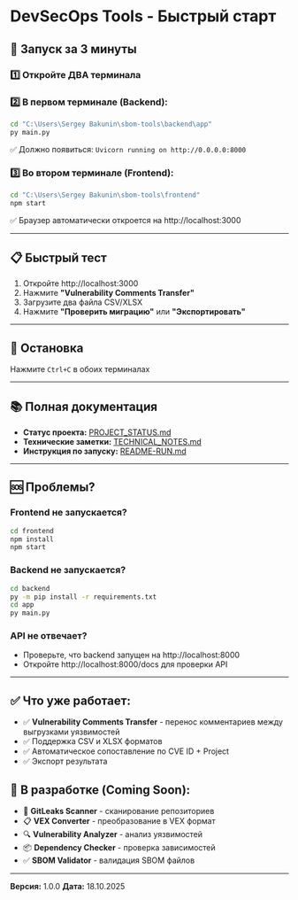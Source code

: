 # DevSecOps Tools - Быстрый старт

## 🚀 Запуск за 3 минуты

### 1️⃣ Откройте ДВА терминала

### 2️⃣ В первом терминале (Backend):
```bash
cd "C:\Users\Sergey Bakunin\sbom-tools\backend\app"
py main.py
```
✅ Должно появиться: `Uvicorn running on http://0.0.0.0:8000`

### 3️⃣ Во втором терминале (Frontend):
```bash
cd "C:\Users\Sergey Bakunin\sbom-tools\frontend"
npm start
```
✅ Браузер автоматически откроется на http://localhost:3000

---

## 📋 Быстрый тест

1. Откройте http://localhost:3000
2. Нажмите **"Vulnerability Comments Transfer"**
3. Загрузите два файла CSV/XLSX
4. Нажмите **"Проверить миграцию"** или **"Экспортировать"**

---

## 🛑 Остановка

Нажмите `Ctrl+C` в обоих терминалах

---

## 📚 Полная документация

- **Статус проекта:** [PROJECT_STATUS.md](PROJECT_STATUS.md)
- **Технические заметки:** [TECHNICAL_NOTES.md](TECHNICAL_NOTES.md)
- **Инструкция по запуску:** [README-RUN.md](README-RUN.md)

---

## 🆘 Проблемы?

### Frontend не запускается?
```bash
cd frontend
npm install
npm start
```

### Backend не запускается?
```bash
cd backend
py -m pip install -r requirements.txt
cd app
py main.py
```

### API не отвечает?
- Проверьте, что backend запущен на http://localhost:8000
- Откройте http://localhost:8000/docs для проверки API

---

## ✅ Что уже работает:

- ✅ **Vulnerability Comments Transfer** - перенос комментариев между выгрузками уязвимостей
- ✅ Поддержка CSV и XLSX форматов
- ✅ Автоматическое сопоставление по CVE ID + Project
- ✅ Экспорт результата

## 🚧 В разработке (Coming Soon):

- 🔐 **GitLeaks Scanner** - сканирование репозиториев
- 📋 **VEX Converter** - преобразование в VEX формат
- 🔍 **Vulnerability Analyzer** - анализ уязвимостей
- 📦 **Dependency Checker** - проверка зависимостей
- ✅ **SBOM Validator** - валидация SBOM файлов

---

**Версия:** 1.0.0
**Дата:** 18.10.2025
